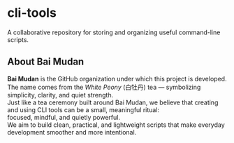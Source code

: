#  cli-tools

A collaborative repository for storing and organizing useful command-line scripts.

## About Bai Mudan

**Bai Mudan** is the GitHub organization under which this project is developed.  
The name comes from the *White Peony* (白牡丹) tea — symbolizing simplicity, clarity, and quiet strength.  
Just like a tea ceremony built around Bai Mudan, we believe that creating and using CLI tools can be a small, meaningful ritual:  
focused, mindful, and quietly powerful.  
We aim to build clean, practical, and lightweight scripts that make everyday development smoother and more intentional. 